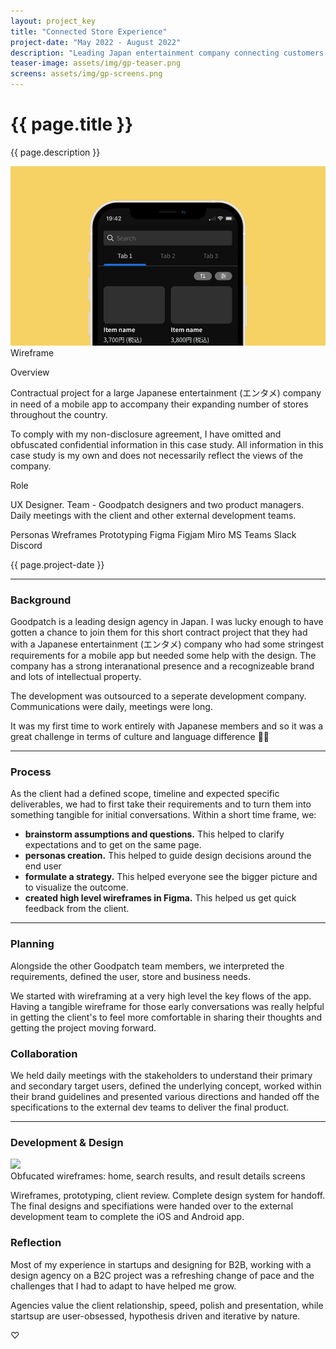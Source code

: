 ```yaml
---
layout: project_key
title: "Connected Store Experience"
project-date: "May 2022 - August 2022"
description: "Leading Japan entertainment company connecting customers to stores."
teaser-image: assets/img/gp-teaser.png
screens: assets/img/gp-screens.png
---
```


# {{ page.title }}
{{ page.description }}

<div class="row">
  <div class="col">
    <div class="card"><img src="/assets/img/gp-teaser.png" class="rounded" alt="..."></div>
    <figcaption class="figure-caption text-center">Wireframe</figcaption>
  </div>
</div>

<!-- ### Overview -->
<div class="row py-3">
    <div class="col-8">
      <p class="font-monospace">Overview</p>
      <p>Contractual project for a large Japanese entertainment (エンタメ) company in need of a mobile app to accompany their expanding number of stores throughout the country.</p>
      <p class="fw-lighter">To comply with my non-disclosure agreement, I have omitted and obfuscated confidential information in this case study. All information in this case study is my own and does not necessarily reflect the views of the company.</p>
    </div>
    <div class="col-4">
      <p class="font-monospace">Role</p>
      <p>UX Designer. Team - Goodpatch designers and two product managers. Daily meetings with the client and other external development teams.</p>
      <span class="badge rounded-pill bg-dark">Personas</span>
      <span class="badge rounded-pill bg-dark">Wreframes </span>
      <span class="badge rounded-pill bg-dark">Prototyping</span>
      <span class="badge rounded-pill bg-dark">Figma</span>
      <span class="badge rounded-pill bg-dark">Figjam</span>
      <span class="badge rounded-pill bg-dark">Miro</span>
      <span class="badge rounded-pill bg-dark">MS Teams</span>
      <span class="badge rounded-pill bg-dark">Slack</span>
      <span class="badge rounded-pill bg-dark">Discord</span>
      <p></p>
      <p>{{ page.project-date }}</p>
    </div>
</div>

---

### Background
Goodpatch is a leading design agency in Japan. I was lucky enough to have gotten a chance to join them for this short contract project that they had with a Japanese entertainment (エンタメ) company who had some stringest requirements for a mobile app but needed some help with the design. The company has a strong interanational presence and a recognizeable brand and lots of intellectual property.

The development was outsourced to a seperate development company. Communications were daily, meetings were long.

It was my first time to work entirely with Japanese members and so it was a great challenge in terms of culture and language difference 🙌🏼 


---

### Process
As the client had a defined scope, timeline and expected specific deliverables, we had to first take their requirements and to turn them into something tangible for initial conversations. Within a short time frame, we:

- **brainstorm assumptions and questions.** This helped to clarify expectations and to get on the same page.
- **personas creation.** This helped to guide design decisions around the end user
- **formulate a strategy.** This helped everyone see the bigger picture and to visualize the outcome.
- **created high level wireframes in Figma.** This helped us get quick feedback from the client.

---

### Planning

Alongside the other Goodpatch team members, we interpreted the requirements, defined the user, store and business needs. 

We started with wireframing at a very high level the key flows of the app. Having a tangible wireframe for those early conversations was really helpful in getting the client's to feel more comfortable in sharing their thoughts and getting the project moving forward.

### Collaboration

We held daily meetings with the stakeholders to understand their primary and secondary target users, defined the underlying concept, worked within their brand guidelines and presented various directions and handed off the specifications to the external dev teams to deliver the final product.

---

### Development & Design

<div class="card">
  <img src="{{ page.screens }}">
</div>
<figcaption class="figure-caption text-center">Obfucated wireframes: home, search results, and result details screens</figcaption>

<p></p>
Wireframes, prototyping, client review. Complete design system for handoff.
The final designs and specifiations were handed over to the external development team to complete the iOS and Android app.

### Reflection

Most of my experience in startups and designing for B2B, working with a design agency on a B2C project was a refreshing change of pace and the challenges that I had to adapt to have helped me grow. 

Agencies value the client relationship, speed, polish and presentation, while startsup are user-obsessed, hypothesis driven and iterative by nature.

♡

